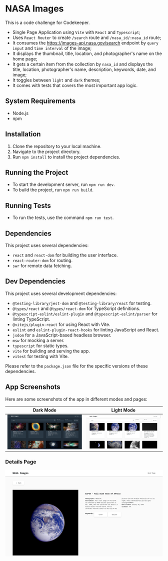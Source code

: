 # NASA Images

This is a code challenge for Codekeeper.

- Single Page Application using `Vite` with `React` and `Typescript`;
- Uses `React Router` to create `/search` route and `/nasa_id/:nasa_id` route;
- It consumes the https://images-api.nasa.gov/search endpoint by `query input` and `time interval` of the image;
- It displays the thumbnail, title, location, and photographer's name on the home page;
- It gets a certain item from the collection by `nasa_id` and displays the title, location, photographer's name, description, keywords, date, and image;
- It toggles between `light` and `dark` themes;
- It comes with tests that covers the most important app logic.

## System Requirements

- Node.js
- npm

## Installation

1. Clone the repository to your local machine.
2. Navigate to the project directory.
3. Run `npm install` to install the project dependencies.

## Running the Project

- To start the development server, run `npm run dev`.
- To build the project, run `npm run build`.

## Running Tests

- To run the tests, use the command `npm run test`.

## Dependencies

This project uses several dependencies:

- `react` and `react-dom` for building the user interface.
- `react-router-dom` for routing.
- `swr` for remote data fetching.

## Dev Dependencies

This project uses several development dependencies:

- `@testing-library/jest-dom` and `@testing-library/react` for testing.
- `@types/react` and `@types/react-dom` for TypeScript definitions.
- `@typescript-eslint/eslint-plugin` and `@typescript-eslint/parser` for linting TypeScript.
- `@vitejs/plugin-react` for using React with Vite.
- `eslint` and `eslint-plugin-react-hooks` for linting JavaScript and React.
- `jsdom` for a JavaScript-based headless browser.
- `msw` for mocking a server.
- `typescript` for static types.
- `vite` for building and serving the app.
- `vitest` for testing with Vite.

Please refer to the `package.json` file for the specific versions of these dependencies.

## App Screenshots

Here are some screenshots of the app in different modes and pages:

|             Dark Mode              |              Light Mode              |
| :--------------------------------: | :----------------------------------: |
| ![Dark mode screenshot][dark_mode] | ![Light mode screenshot][light_mode] |

### Details Page

![Details page screenshot](./public/nasa_id.png "Details page screenshot")

[dark_mode]: ./public/dark_mode.png "Dark mode screenshot"
[light_mode]: ./public/light_mode.png "Light mode screenshot"
